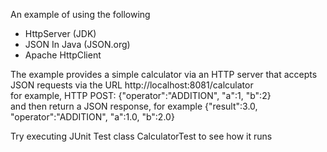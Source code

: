 An example of using the following
- HttpServer (JDK)
- JSON In Java (JSON.org)
- Apache HttpClient

The example provides a simple calculator via an HTTP server that accepts JSON requests via the URL http://localhost:8081/calculator </br>
for example, HTTP POST:  {"operator":"ADDITION", "a":1, "b":2} </br>
and then return a JSON response, for example {"result":3.0, "operator":"ADDITION", "a":1.0, "b":2.0}

Try executing JUnit Test class CalculatorTest to see how it runs